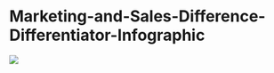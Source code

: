 # Marketing-and-Sales-Difference-Differentiator-Infographic
![](https://media-exp1.licdn.com/dms/image/C5622AQFdqcJsoS5_vg/feedshare-shrink_800-alternative/0/1609204164419?e=1612396800&amp;v=beta&amp;t=zrECVjA0tVizdmIbA1kQ3TYw1AGgjixD_UzsbzyDVSE)
